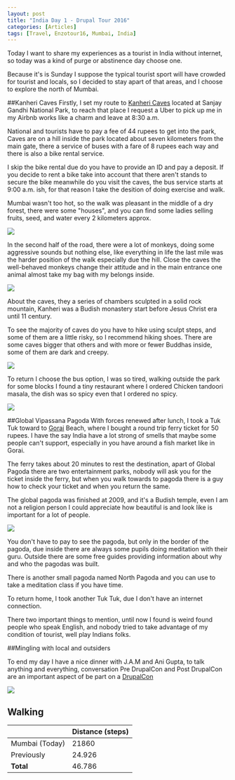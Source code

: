 ```yaml
---
layout: post
title: "India Day 1 - Drupal Tour 2016"
categories: [Articles]
tags: [Travel, Enzotour16, Mumbai, India]
---
```

Today I want to share my experiences as a tourist in India without internet, so today was a kind of purge or abstinence day choose one.

Because it's is Sunday I suppose the typical tourist sport will have crowded for tourist and locals, so I decided to stay apart of that areas, and I choose to explore the north of Mumbai.

##Kanheri Caves
Firstly, I set my route to [Kanheri Caves](https://en.wikipedia.org/wiki/Kanheri_Caves) located at Sanjay Gandhi National Park, to reach that place I request a Uber to pick up me in my Airbnb works like a charm and leave at 8:30 a.m.

National and tourists have to pay a fee of 44 rupees to get into the park, Caves are on a hill inside the park located about seven kilometers from the main gate, there a service of buses with a fare of 8 rupees each way and there is also a bike rental service.

I skip the bike rental due do you have to provide an ID and pay a deposit. If you decide to rent a bike take into account that there aren't stands to secure the bike meanwhile do you visit the caves, the bus service starts at 9:00 a.m. ish, for that reason I take the desition of doing exercise and walk.

Mumbai wasn't too hot, so the walk was pleasant in the middle of a dry forest, there were some "houses", and you can find some ladies selling fruits, seed, and water every 2 kilometers approx.

<img style="margin-right: 20px;" src="{{site.url }}/assets/img/ladies-selling.jpg"/>


In the second half of the road, there were a lot of monkeys, doing some aggressive sounds but nothing else, like everything in life the last mile was the harder position of the walk especially due the hill. Close the caves the well-behaved monkeys change their attitude and in the main entrance one animal almost take my bag with my belongs inside. 

<img style="margin-right: 20px;" src="{{site.url }}/assets/img/monkey.jpg"/>


About the caves, they a series of chambers sculpted in a solid rock mountain, Kanheri was a Budish monastery start before Jesus Christ era until 11 century.

To see the majority of caves do you have to hike using sculpt steps, and some of them are a little risky, so I recommend hiking shoes. There are some caves bigger that others and with more or fewer Buddhas inside, some of them are dark and creepy. 

<img style="margin-right: 20px;" src="{{site.url }}/assets/img/bhuda-caves.jpg"/>

To return I choose the bus option, I was so tired, walking outside the park for some blocks I found a tiny restaurant where I ordered Chicken tandoori masala, the dish was so spicy even that I ordered no spicy.

<img style="margin-right: 20px;" src="{{site.url }}/assets/img/chicken-tandoori-malasa.jpg"/>

##Global Vipassana Pagoda
With forces renewed after lunch, I took a Tuk Tuk toward to  [Gorai](https://en.wikipedia.org/wiki/Gorai) Beach, where I bought a round trip ferry ticket for 50 rupees. I have the say India have a lot strong of smells that maybe some people can't support, especially in you have around a fish market like in Gorai.

The ferry takes about 20 minutes to rest the destination, apart of Global Pagoda there are two entertainment parks, nobody will ask you for the ticket inside the ferry, but when you walk towards to pagoda there is a guy how to check your ticket and when you return the same.

The global pagoda was finished at 2009, and it's a Budish temple, even I am not a religion person I could appreciate how beautiful is and look like is important for a lot of  people.

<img style="margin-right: 20px;" src="{{site.url }}/assets/img/global-pagoda.jpg"/>

You don't have to pay to see the pagoda, but only in the border of the pagoda, due inside there are always some pupils doing meditation with their guru. Outside there are some free guides providing information about why and who the pagodas was built.

There is another small pagoda named North Pagoda and you can use to take a meditation class if you have time.

To return home, I took another Tuk Tuk, due I don't have an internet connection.

There two important things to mention, until now I found is weird found people who speak English, and nobody tried to take advantage of my condition of tourist, well play Indians folks.

##Mingling with local and outsiders 

To end my day I have a nice dinner with J.A.M and Ani Gupta, to talk anything and everything, conversation Pre DrupalCon and Post DrupalCon are an important aspect of be part on a [DrupalCon]()

<img style="margin-right: 20px;" src="{{site.url }}/assets/img/chilling.jpg"/>

## Walking
|  | Distance (steps) |
|---|---|
| Mumbai (Today) |  21860|
| Previously  | 24.926 |
| **Total**  | 46.786 |

